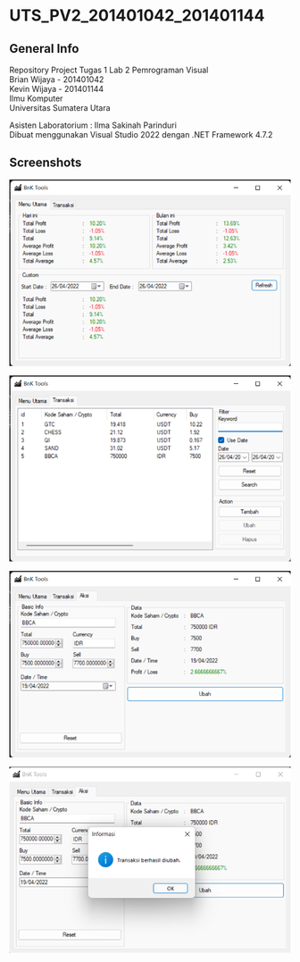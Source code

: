 # UTS_PV2_201401042_201401144

## General Info
Repository Project Tugas 1 Lab 2 Pemrograman Visual  
Brian Wijaya - 201401042  
Kevin Wijaya - 201401144  
Ilmu Komputer  
Universitas Sumatera Utara  

Asisten Laboratorium : Ilma Sakinah Parinduri  
Dibuat menggunakan Visual Studio 2022 dengan .NET Framework 4.7.2

## Screenshots
![alt_text](https://github.com/briannzw/Tugas1_PV2_201401042_201401144/blob/master/Screenshots/Screenshot_1.png "Screenshot Menu Utama")

![alt_text](https://github.com/briannzw/Tugas1_PV2_201401042_201401144/blob/master/Screenshots/Screenshot_2.png "Screenshot Tab Transaksi")

![alt_text](https://github.com/briannzw/Tugas1_PV2_201401042_201401144/blob/master/Screenshots/Screenshot_3.png "Screenshot Tab Aksi")

![alt_text](https://github.com/briannzw/Tugas1_PV2_201401042_201401144/blob/master/Screenshots/Screenshot_4.png "Screenshot Pesan")
